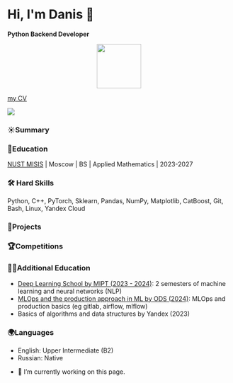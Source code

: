# Hi, I'm Danis 👋
**Python Backend Developer** 
<div id="header" align="center">
  <img src="[https://media.giphy.com/media/M9gbBd9nbDrOTu1Mqx/giphy.gif](https://i.giphy.com/media/v1.Y2lkPTc5MGI3NjExaGl1MWd0d3QzYzVjemhwcDkyZTJ5MWJpNmVneWIzbG53cnVndmhtcSZlcD12MV9pbnRlcm5hbF9naWZfYnlfaWQmY3Q9cw/M9gbBd9nbDrOTu1Mqx/giphy.gif)" width="100"/>
</div>

[my CV]( https://drive.google.com/file/d/1_tLZksY8bDk8XK5QpgtZ7N3PqmtqyX_p/view?usp=sharing)

<p align='left'>
   </a>
   <a href="https://t.me/D_arble">
       <img src="https://img.shields.io/badge/Telegram-2CA5E0?style=for-the-badge&logo=telegram&logoColor=white"/>
   </a>

### ☀️Summary 

### 🐘Education
[NUST MISIS](https://misis.ru/) | Moscow | BS | Applied Mathematics | 2023-2027

### 🛠 Hard Skills
Python, C++, PyTorch, Sklearn, Pandas, NumPy, Matplotlib, CatBoost, Git, Bash, Linux, Yandex Cloud

### 👞Projects

### 🏆Competitions

### 👨‍🎓Additional Education
- [Deep Learning School by MIPT (2023 - 2024)](https://dls.samcs.ru/): 2 semesters of machine learning and neural networks (NLP)
- [MLOps and the production approach in ML by ODS (2024)](https://ods.ai/tracks/ml-in-production-spring-23): MLOps and production basics (eg gitlab, airflow, mlflow)
- Basics of algorithms and data structures by Yandex (2023)

### 🌍Languages
*   English: Upper Intermediate (B2)
*   Russian: Native    

- 🔭 I’m currently working on this page.
